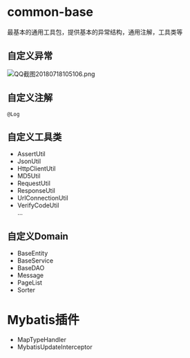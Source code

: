 # common-base
最基本的通用工具包，提供基本的异常结构，通用注解，工具类等

## 自定义异常
![QQ截图20180718105106.png](https://i.loli.net/2018/07/18/5b4eab234c851.png)

## 自定义注解
`@Log`

## 自定义工具类
* AssertUtil
* JsonUtil  
* HttpClientUtil  
* MD5Util
* RequestUtil
* ResponseUtil
* UrlConnectionUtil
* VerifyCodeUtil  
...

## 自定义Domain
* BaseEntity
* BaseService
* BaseDAO
* Message
* PageList
* Sorter

# Mybatis插件
* MapTypeHandler
* MybatisUpdateInterceptor